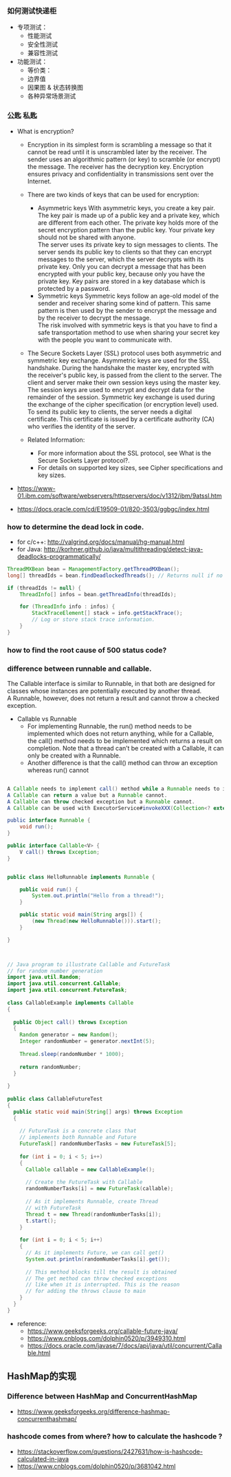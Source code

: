 ### 如何测试快递柜
- 专项测试：
  - 性能测试
  - 安全性测试
  - 兼容性测试
- 功能测试：
  - 等价类： 
  - 边界值
  - 因果图 & 状态转换图
  - 各种异常场景测试


### 公匙 私匙
- What is encryption?
  - Encryption in its simplest form is scrambling a message so that it cannot be read until it is unscrambled later by the receiver. The sender uses an algorithmic pattern (or key) to scramble (or encrypt) the message. The receiver has the decryption key. Encryption ensures privacy and confidentiality in transmissions sent over the Internet.

  - There are two kinds of keys that can be used for encryption:
      - Asymmetric keys
      With asymmetric keys, you create a key pair. The key pair is made up of a public key and a private key, which are different from each other. The private key holds more of the secret encryption pattern than the public key. Your private key should not be shared with anyone.    
      The server uses its private key to sign messages to clients. The server sends its public key to clients so that they can encrypt messages to the server, which the server decrypts with its private key. Only you can decrypt a message that has been encrypted with your public key, because only you have the private key. Key pairs are stored in a key database which is protected by a password.  
      - Symmetric keys
      Symmetric keys follow an age-old model of the sender and receiver sharing some kind of pattern. This same pattern is then used by the sender to encrypt the message and by the receiver to decrypt the message.  
      The risk involved with symmetric keys is that you have to find a safe transportation method to use when sharing your secret key with the people you want to communicate with.  

  - The Secure Sockets Layer (SSL) protocol uses both asymmetric and symmetric key exchange. 
    Asymmetric keys are used for the SSL handshake. During the handshake the master key, encrypted with the receiver's public key, is passed from the client to the server. The client and server make their own session keys using the master key. The session keys are used to encrypt and decrypt data for the remainder of the session. Symmetric key exchange is used during the exchange of the cipher specification (or encryption level) used.  
    To send its public key to clients, the server needs a digital certificate. This certificate is issued by a certificate authority (CA) who verifies the identity of the server.  
  
  - Related Information:
      - For more information about the SSL protocol, see What is the Secure Sockets Layer protocol?.
      - For details on supported key sizes, see Cipher specifications and key sizes.

- https://www-01.ibm.com/software/webservers/httpservers/doc/v1312/ibm/9atssl.htm
- https://docs.oracle.com/cd/E19509-01/820-3503/ggbgc/index.html

  

### how to determine the dead lock in code.
- for c/c++: http://valgrind.org/docs/manual/hg-manual.html
- for Java: http://korhner.github.io/java/multithreading/detect-java-deadlocks-programmatically/
```Java
ThreadMXBean bean = ManagementFactory.getThreadMXBean();
long[] threadIds = bean.findDeadlockedThreads(); // Returns null if no threads are deadlocked.

if (threadIds != null) {
    ThreadInfo[] infos = bean.getThreadInfo(threadIds);

    for (ThreadInfo info : infos) {
        StackTraceElement[] stack = info.getStackTrace();
        // Log or store stack trace information.
    }
}
```


### how to find the root cause of 500 status code?
  
  
### difference between runnable and callable.
The Callable interface is similar to Runnable, in that both are designed for classes whose instances are potentially executed by another thread.   
A Runnable, however, does not return a result and cannot throw a checked exception.  

- Callable vs Runnable
  - For implementing Runnable, the run() method needs to be implemented which does not return anything, while for a Callable, the call() method needs to be implemented which returns a result on completion. Note that a thread can’t be created with a Callable, it can only be created with a Runnable.
  - Another difference is that the call() method can throw an exception whereas run() cannot


```Java

A Callable needs to implement call() method while a Runnable needs to implement run() method.
A Callable can return a value but a Runnable cannot.
A Callable can throw checked exception but a Runnable cannot.
A Callable can be used with ExecutorService#invokeXXX(Collection<? extends Callable<T>> tasks) methods but a Runnable cannot be.

public interface Runnable {
    void run();
}

public interface Callable<V> {
    V call() throws Exception;
}


public class HelloRunnable implements Runnable {

    public void run() {
        System.out.println("Hello from a thread!");
    }   

    public static void main(String args[]) {
        (new Thread(new HelloRunnable())).start();
    }

}



// Java program to illustrate Callable and FutureTask 
// for random number generation 
import java.util.Random; 
import java.util.concurrent.Callable; 
import java.util.concurrent.FutureTask; 
  
class CallableExample implements Callable 
{ 
  
  public Object call() throws Exception 
  { 
    Random generator = new Random(); 
    Integer randomNumber = generator.nextInt(5); 
  
    Thread.sleep(randomNumber * 1000); 
  
    return randomNumber; 
  } 
  
} 
  
public class CallableFutureTest 
{ 
  public static void main(String[] args) throws Exception 
  { 
  
    // FutureTask is a concrete class that 
    // implements both Runnable and Future 
    FutureTask[] randomNumberTasks = new FutureTask[5]; 
  
    for (int i = 0; i < 5; i++) 
    { 
      Callable callable = new CallableExample(); 
  
      // Create the FutureTask with Callable 
      randomNumberTasks[i] = new FutureTask(callable); 
  
      // As it implements Runnable, create Thread 
      // with FutureTask 
      Thread t = new Thread(randomNumberTasks[i]); 
      t.start(); 
    } 
  
    for (int i = 0; i < 5; i++) 
    { 
      // As it implements Future, we can call get() 
      System.out.println(randomNumberTasks[i].get()); 
  
      // This method blocks till the result is obtained 
      // The get method can throw checked exceptions 
      // like when it is interrupted. This is the reason 
      // for adding the throws clause to main 
    } 
  } 
} 


```
- reference: 
  - https://www.geeksforgeeks.org/callable-future-java/
  - https://www.cnblogs.com/dolphin0520/p/3949310.html
  - https://docs.oracle.com/javase/7/docs/api/java/util/concurrent/Callable.html
  



## HashMap的实现

### Difference between HashMap and ConcurrentHashMap
- https://www.geeksforgeeks.org/difference-hashmap-concurrenthashmap/
  
### hashcode comes from where? how to calculate the hashcode ?
- https://stackoverflow.com/questions/2427631/how-is-hashcode-calculated-in-java
- https://www.cnblogs.com/dolphin0520/p/3681042.html

